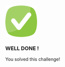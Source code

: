 <br>

<img src="../../assets/done.png" alt="drawing" width="100"/> 

<br>

###  WELL DONE !

You solved this challenge!
